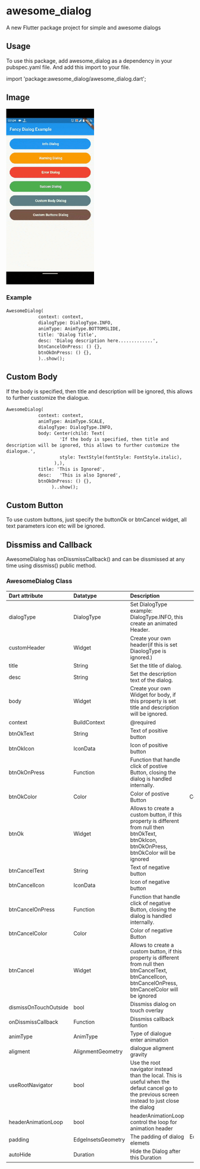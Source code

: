 # awesome_dialog

A new Flutter package project for simple and awesome dialogs

## Usage

To use this package, add awesome_dialog as a dependency in your pubspec.yaml file.
And add this import to your file.

import 'package:awesome_dialog/awesome_dialog.dart';

## Image
![alt text](doc/gif.gif)

### Example

```
AwesomeDialog(
            context: context,
            dialogType: DialogType.INFO,
            animType: AnimType.BOTTOMSLIDE,
            title: 'Dialog Title',
            desc: 'Dialog description here.............',
            btnCancelOnPress: () {},
            btnOkOnPress: () {},
            )..show();
```
## Custom Body

If the body is specified, then title and description will be ignored, this allows to further customize the dialogue.

```
AwesomeDialog(
            context: context,
            animType: AnimType.SCALE,
            dialogType: DialogType.INFO,
            body: Center(child: Text(
                    'If the body is specified, then title and description will be ignored, this allows to further customize the dialogue.',
                    style: TextStyle(fontStyle: FontStyle.italic),
                  ),),
            title: 'This is Ignored',
            desc:   'This is also Ignored',
            btnOkOnPress: () {},
                 )..show();
```

## Custom Button

To use custom buttons, just specify the buttonOk or btnCancel widget, all text parameters icon etc will be ignored.

## Dissmiss and Callback

AwesomeDialog has onDissmissCallback() and can be dissmissed at any time using dissmiss() public method.

### AwesomeDialog Class

| Dart attribute        | Datatype           | Description                                                                                                                                                   |            Default Value            |
|:----------------------|:-------------------|:--------------------------------------------------------------------------------------------------------------------------------------------------------------|:-----------------------------------:|
| dialogType            | DialogType         | Set DialogType example: DialogType.INFO, this create an animated Header.                                                                                      |                Null                 |
| customHeader          | Widget             | Create your own header(if this is set DiaologType is ignored.)                                                                                                |                Null                 |
| title                 | String             | Set the title of dialog.                                                                                                                                      |                Null                 |
| desc                  | String             | Set the description text of the dialog.                                                                                                                       |                Null                 |
| body                  | Widget             | Create your own Widget for body, if this property is set title and description will be ignored.                                                               |                Null                 |
| context               | BuildContext       | @required                                                                                                                                                     |                Null                 |
| btnOkText             | String             | Text of positive button                                                                                                                                       |                'Ok'                 |
| btnOkIcon             | IconData           | Icon of positive button                                                                                                                                       |                Null                 |
| btnOkOnPress          | Function           | Function that handle click of postive Button, closing the dialog is handled internally.                                                                       |                Null                 |
| btnOkColor            | Color              | Color of postive Button                                                                                                                                       |          Color(0xFF00CA71)          |
| btnOk                 | Widget             | Allows to create a custom button, if this property is different from null then btnOkText, btnOkIcon, btnOkOnPress, btnOkColor will be ignored                 |                null                 |
| btnCancelText         | String             | Text of negative button                                                                                                                                       |              'Cancel'               |
| btnCancelIcon         | IconData           | Icon of negative button                                                                                                                                       |                Null                 |
| btnCancelOnPress      | Function           | Function that handle click of negative Button, closing the dialog is handled internally.                                                                      |                Null                 |
| btnCancelColor        | Color              | Color of negative Button                                                                                                                                      |             Colors.red              |
| btnCancel             | Widget             | Allows to create a custom button, if this property is different from null then btnCancelText, btnCancelIcon, btnCancelOnPress, btnCancelColor will be ignored |                null                 |
| dismissOnTouchOutside | bool               | Dissmiss dialog on touch overlay                                                                                                                              |                true                 |
| onDissmissCallback    | Function           | Dissmiss callback funtion                                                                                                                                     |                Null                 |
| animType              | AnimType           | Type of dialogue enter animation                                                                                                                              |           AnimType.SCALE            |
| aligment              | AlignmentGeometry  | dialogue aligment gravity                                                                                                                                     |          Alignment.center           |
| useRootNavigator      | bool               | Use the root navigator instead than the local. This is useful when the defaut cancel go to the previous screen instead to just close the dialog               |                false                |
| headerAnimationLoop   | bool               | headerAnimationLoop control the loop for animation header                                                                                                     |                true                 |
| padding               | EdgeInsetsGeometry | The padding of dialog elemets                                                                                                                                 | EdgeInsets.only(left: 5, right: 5), |
| autoHide              | Duration           | Hide the Dialog after this Duration                                                                                                                           |                null                 |






